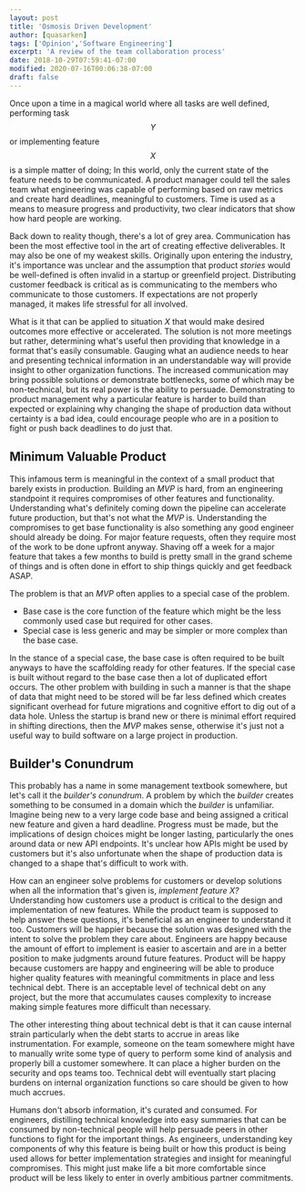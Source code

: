 ```yaml
---
layout: post
title: 'Osmosis Driven Development'
author: [quasarken]
tags: ['Opinion','Software Engineering']
excerpt: 'A review of the team collaboration process'
date: 2018-10-29T07:59:41-07:00
modified: 2020-07-16T00:06:38-07:00
draft: false
---
```

Once upon a time in a magical world where all tasks are well defined, performing task $$Y$$ or implementing feature $$X$$ is a simple matter of doing;
In this world, only the current state of the feature needs to be communicated.
A product manager could tell the sales team what engineering was capable of performing based on raw metrics and create hard deadlines, meaningful to customers.
Time is used as a means to measure progress and productivity, two clear indicators that show how hard people are working.

Back down to reality though, there's a lot of grey area.
Communication has been the most effective tool in the art of creating effective deliverables.
It may also be one of my weakest skills.
Originally upon entering the industry, it's importance was unclear and the assumption that product _stories_ would be well-defined is often invalid in a startup or greenfield project.
Distributing customer feedback is critical as is communicating to the members who communicate to those customers.
If expectations are not properly managed, it makes life stressful for all involved.

What is it that can be applied to situation _X_ that would make desired outcomes more effective or accelerated.
The solution is not more meetings but rather, determining what's useful then providing that knowledge in a format that's easily consumable.
Gauging what an audience needs to hear and presenting technical information in an understandable way will provide insight to other organization functions.
The increased communication may bring possible solutions or demonstrate bottlenecks, some of which may be non-technical, but its real power is the ability to persuade.
Demonstrating to product management why a particular feature is harder to build than expected or explaining why changing the shape of production data without certainty is a bad idea, could encourage people who are in a position to fight or push back deadlines to do just that.

## Minimum Valuable Product

This infamous term is meaningful in the context of a small product that barely exists in production.
Building an _MVP_ is hard, from an engineering standpoint it requires compromises of other features and functionality.
Understanding what's definitely coming down the pipeline can accelerate future production, but that's not what the _MVP_ is.
Understanding the compromises to get base functionality is also something any good engineer should already be doing.
For major feature requests, often they require most of the work to be done upfront anyway.
Shaving off a week for a major feature that takes a few months to build is pretty small in the grand scheme of things and is often done in effort to ship things quickly and get feedback ASAP.

The problem is that an _MVP_ often applies to a special case of the problem.

* Base case is the core function of the feature which might be the less commonly used case but required for other cases.
* Special case is less generic and may be simpler or more complex than the base case.

In the stance of a special case, the base case is often required to be built anyways to have the scaffolding ready for other features.
If the special case is built without regard to the base case then a lot of duplicated effort occurs.
The other problem with building in such a manner is that the shape of data that might need to be stored will be far less defined which creates significant overhead for future migrations and cognitive effort to dig out of a data hole.
Unless the startup is brand new or there is minimal effort required in shifting directions, then the _MVP_ makes sense, otherwise it's just not a useful way to build software on a large project in production.

## Builder's Conundrum

This probably has a name in some management textbook somewhere, but let's call it the _builder's conundrum_.
A problem by which the _builder_ creates something to be consumed in a domain which the _builder_ is unfamiliar.
Imagine being new to a very large code base and being assigned a critical new feature and given a hard deadline.
Progress must be made, but the implications of design choices might be longer lasting, particularly the ones around data or new API endpoints.
It's unclear how APIs might be used by customers but it's also unfortunate when the shape of production data is changed to a shape that's difficult to work with.

How can an engineer solve problems for customers or develop solutions when all the information that's given is, _implement feature X?_
Understanding how customers use a product is critical to the design and implementation of new features.
While the product team is supposed to help answer these questions, it's beneficial as an engineer to understand it too.
Customers will be happier because the solution was designed with the intent to solve the problem they care about.
Engineers are happy because the amount of effort to implement is easier to ascertain and are in a better position to make judgments around future features.
Product will be happy because customers are happy and engineering will be able to produce higher quality features with meaningful commitments in place and less technical debt.
There is an acceptable level of technical debt on any project, but the more that accumulates causes complexity to increase making simple features more difficult than necessary.

The other interesting thing about technical debt is that it can cause internal strain particularly when the debt starts to accrue in areas like instrumentation.
For example, someone on the team somewhere might have to manually write some type of query to perform some kind of analysis and properly bill a customer somewhere.
It can place a higher burden on the security and ops teams too.
Technical debt will eventually start placing burdens on internal organization functions so care should be given to how much accrues.

Humans don't absorb information, it's curated and consumed.
For engineers, distilling technical knowledge into easy summaries that can be consumed by non-technical people will help persuade peers in other functions to fight for the important things.
As engineers, understanding key components of why this feature is being built or how this product is being used allows for better implementation strategies and insight for meaningful compromises.
This might just make life a bit more comfortable since product will be less likely to enter in overly ambitious partner commitments.
